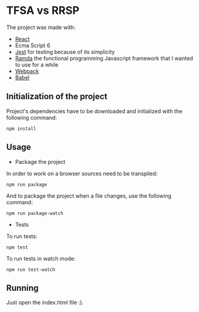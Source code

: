 # TFSA vs RRSP

The project was made with:
- [React](https://facebook.github.io/react/)
- Ecma Script 6
- [Jest](https://facebook.github.io/jest/) for testing because of its simplicity
- [Ramda](http://ramdajs.com/) the functional programming Javascript framework that I wanted to use for a while
- [Webpack](https://webpack.github.io/docs/)
- [Babel](http://babeljs.io/)

## Initialization of the project

Project's dependencies have to be downloaded and initialized with the following command:

```shell
npm install
```

## Usage

- Package the project

In order to work on a browser sources need to be transpiled:

```shell
npm run package
```

And to package the project when a file changes, use the following command:

```shell
npm run package-watch
```

- Tests

To run tests:
```shell
npm test
```

To run tests in watch mode:
```shell
npm run test-watch
```

## Running

Just open the index.html file :).
